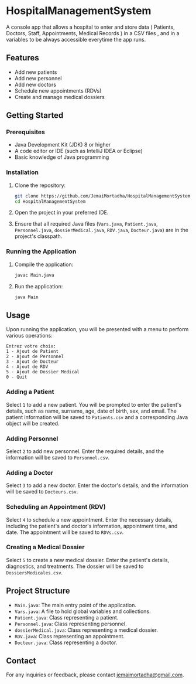 # HospitalManagementSystem
A console app that allows a hospital to enter and store data ( Patients, Doctors, Staff, Appointments, Medical Records ) in a CSV files , and in a variables  to be always accessible everytime the app runs.


## Features

- Add new patients
- Add new personnel
- Add new doctors
- Schedule new appointments (RDVs)
- Create and manage medical dossiers

## Getting Started

### Prerequisites

- Java Development Kit (JDK) 8 or higher
- A code editor or IDE (such as IntelliJ IDEA or Eclipse)
- Basic knowledge of Java programming

### Installation

1. Clone the repository:
   ```sh
   git clone https://github.com/JemaiMortadha/HospitalManagementSystem.git
   cd HospitalManagementSystem
   ```

2. Open the project in your preferred IDE.

3. Ensure that all required Java files (`Vars.java`, `Patient.java`, `Personnel.java`, `dossierMedical.java`, `RDV.java`, `Docteur.java`) are in the project's classpath.

### Running the Application

1. Compile the application:
   ```sh
   javac Main.java
   ```

2. Run the application:
   ```sh
   java Main
   ```

## Usage

Upon running the application, you will be presented with a menu to perform various operations:

```
Entrez votre choix:
1 - Ajout de Patient
2 - Ajout de Personnel
3 - Ajout de Docteur
4 - Ajout de RDV
5 - Ajout de Dossier Medical
0 - Quit
```

### Adding a Patient

Select `1` to add a new patient. You will be prompted to enter the patient's details, such as name, surname, age, date of birth, sex, and email. The patient information will be saved to `Patients.csv` and a corresponding Java object will be created.

### Adding Personnel

Select `2` to add new personnel. Enter the required details, and the information will be saved to `Personnel.csv`.

### Adding a Doctor

Select `3` to add a new doctor. Enter the doctor's details, and the information will be saved to `Docteurs.csv`.

### Scheduling an Appointment (RDV)

Select `4` to schedule a new appointment. Enter the necessary details, including the patient's and doctor's information, appointment time, and date. The appointment will be saved to `RDVs.csv`.

### Creating a Medical Dossier

Select `5` to create a new medical dossier. Enter the patient's details, diagnostics, and treatments. The dossier will be saved to `DossiersMedicales.csv`.

## Project Structure

- `Main.java`: The main entry point of the application.
- `Vars.java`: A file to hold global variables and collections.
- `Patient.java`: Class representing a patient.
- `Personnel.java`: Class representing personnel.
- `dossierMedical.java`: Class representing a medical dossier.
- `RDV.java`: Class representing an appointment.
- `Docteur.java`: Class representing a doctor.


## Contact

For any inquiries or feedback, please contact [jemaimortadha@gmail.com](mailto:jemaimortadha@gmail.com).
